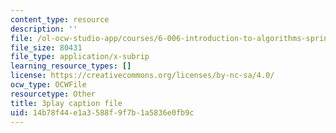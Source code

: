 ```yaml
---
content_type: resource
description: ''
file: /ol-ocw-studio-app/courses/6-006-introduction-to-algorithms-spring-2020/14b78f44e1a3588f9f7b1a5836e0fb9c_KLBCUx1is2c.vtt
file_size: 80431
file_type: application/x-subrip
learning_resource_types: []
license: https://creativecommons.org/licenses/by-nc-sa/4.0/
ocw_type: OCWFile
resourcetype: Other
title: 3play caption file
uid: 14b78f44-e1a3-588f-9f7b-1a5836e0fb9c
---
```

